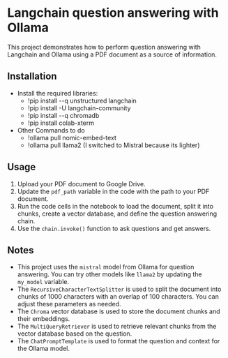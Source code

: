 # Langchain question answering with Ollama

This project demonstrates how to perform question answering with Langchain and Ollama using a PDF document as a source of information.

## Installation

* Install the required libraries:
  - !pip install --q unstructured langchain
  - !pip install -U langchain-community
  - !pip install --q chromadb
  - !pip install colab-xterm
* Other Commands to do 
  - !ollama pull nomic-embed-text
  - !ollama pull llama2 (I switched to Mistral because its lighter)

## Usage

1. Upload your PDF document to Google Drive.
2. Update the `pdf_path` variable in the code with the path to your PDF document.
3. Run the code cells in the notebook to load the document, split it into chunks, create a vector database, and define the question answering chain.
4. Use the `chain.invoke()` function to ask questions and get answers.

## Notes

* This project uses the `mistral` model from Ollama for question answering. You can try other models like `llama2` by updating the `my_model` variable.
* The `RecursiveCharacterTextSplitter` is used to split the document into chunks of 1000 characters with an overlap of 100 characters. You can adjust these parameters as needed.
* The `Chroma` vector database is used to store the document chunks and their embeddings.
* The `MultiQueryRetriever` is used to retrieve relevant chunks from the vector database based on the question.
* The `ChatPromptTemplate` is used to format the question and context for the Ollama model.
